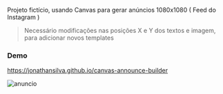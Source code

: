 Projeto fictício, usando Canvas para gerar anúncios 1080x1080 ( Feed do Instagram )

> Necessário modificações nas posições X e Y dos textos e imagem, para adicionar novos templates

### Demo
https://jonathansilva.github.io/canvas-announce-builder

![anuncio](https://user-images.githubusercontent.com/33843748/122624227-9127fc80-d075-11eb-8676-6748fe77063a.png)
